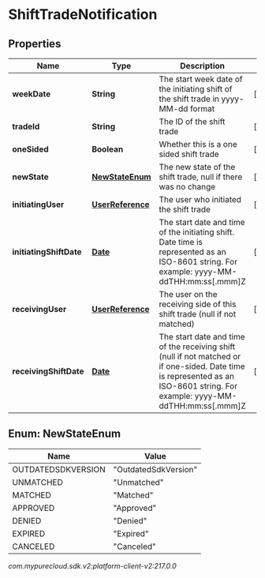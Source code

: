 # ShiftTradeNotification


## Properties

| Name | Type | Description | Notes |
| ------------ | ------------- | ------------- | ------------- |
| **weekDate** | **String** | The start week date of the initiating shift of the shift trade in yyyy-MM-dd format |  [optional] |
| **tradeId** | **String** | The ID of the shift trade |  [optional] |
| **oneSided** | **Boolean** | Whether this is a one sided shift trade |  [optional] |
| **newState** | [**NewStateEnum**](#Enum--NewStateEnum) | The new state of the shift trade, null if there was no change |  [optional] |
| **initiatingUser** | [**UserReference**](UserReference) | The user who initiated the shift trade |  [optional] |
| **initiatingShiftDate** | [**Date**](Date) | The start date and time of the initiating shift. Date time is represented as an ISO-8601 string. For example: yyyy-MM-ddTHH:mm:ss[.mmm]Z |  [optional] |
| **receivingUser** | [**UserReference**](UserReference) | The user on the receiving side of this shift trade (null if not matched) |  [optional] |
| **receivingShiftDate** | [**Date**](Date) | The start date and time of the receiving shift (null if not matched or if one-sided. Date time is represented as an ISO-8601 string. For example: yyyy-MM-ddTHH:mm:ss[.mmm]Z |  [optional] |


## Enum: NewStateEnum

| Name | Value |
| ---- | ----- |
| OUTDATEDSDKVERSION | &quot;OutdatedSdkVersion&quot; | 
| UNMATCHED | &quot;Unmatched&quot; | 
| MATCHED | &quot;Matched&quot; | 
| APPROVED | &quot;Approved&quot; | 
| DENIED | &quot;Denied&quot; | 
| EXPIRED | &quot;Expired&quot; | 
| CANCELED | &quot;Canceled&quot; | 




_com.mypurecloud.sdk.v2:platform-client-v2:217.0.0_
